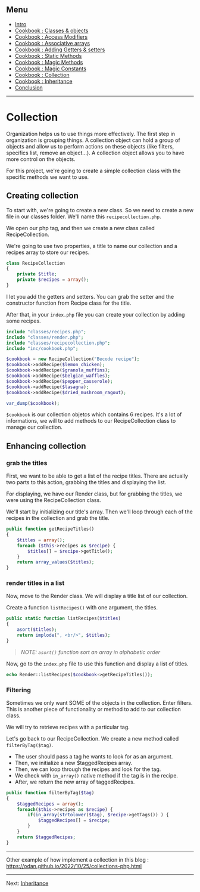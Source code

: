 ## Menu

- [Intro](./README.md)
- [Cookbook : Classes & objects](./01-classes.md)
- [Cookbook : Access Modifiers](./02-access-modifiers.md)
- [Cookbook : Associative arrays](./03-associative-arrays.md)
- [Cookbook : Adding Getters & setters](./04-adding-getters-setters.md)
- [Cookbook : Static Methods](./05-static-methods.md)
- [Cookbook : Magic Methods](./06-magic-methods.md)
- [Cookbook : Magic Constants](./07-magic-constants.md)
- [Cookbook : Collection](./08-creating-collection.md)
- [Cookbook : Inheritance](./09-inheritance.md)
- [Conclusion](./10-conclusion.md)

---

# Collection

Organization helps us to use things more effectively. The first step in organization is grouping things. A collection object can hold a group of objects and allow us to perform actions on these objects (like filters, specifics list, remove an object...). A collection object allows you to have more control on the objects.

For this project, we're going to create a simple collection class with the specific methods we want to use.

## Creating collection

To start with, we're going to create a new class. So we need to create a new file in our classes folder. We'll name this `recipecollection.php`.

We open our php tag, and then we create a new class called RecipeCollection.

We're going to use two properties, a title to name our collection and a recipes array to store our recipes.

```php
class RecipeCollection
{
	private $title;
	private $recipes = array();
}
```

I let you add the getters and setters. You can grab the setter and the constructor function from Recipe class for the title.

After that, in your `index.php` file you can create your collection by adding some recipes.

```php
include "classes/recipes.php";
include "classes/render.php";
include "classes/recipecollection.php";
include "inc/cookbook.php";

$cookbook = new RecipeCollection("Becode recipe");
$cookbook->addRecipe($lemon_chicken);
$cookbook->addRecipe($granola_muffins);
$cookbook->addRecipe($belgian_waffles);
$cookbook->addRecipe($pepper_casserole);
$cookbook->addRecipe($lasagna);
$cookbook->addRecipe($dried_mushroom_ragout);

var_dump($cookbook);
```

`$cookbook` is our collection objetcs which contains 6 recipes. It's a lot of informations, we will to add methods to our RecipeCollection class to manage our collection.

## Enhancing collection

### grab the titles

First, we want to be able to get a list of the recipe titles. There are actually two parts to this action, grabbing the titles and displaying the list.

For displaying, we have our Render class, but for grabbing the titles, we were using the RecipeCollection class.

We'll start by initializing our title's array. Then we'll loop through each of the recipes in the collection and grab the title.

```php
public function getRecipeTitles()
{
	$titles = array();
	foreach ($this->recipes as $recipe) {
		$titles[] = $recipe->getTitle();
	}
	return array_values($titles);
}
```

### render titles in a list

Now, move to the Render class. We will display a title list of our collection.

Create a function `listRecipes()` with one argument, the titles.

```php
public static function listRecipes($titles)
{
	asort($titles);
	return implode(", <br/>", $titles);
}
```

> _NOTE: `asort()` function sort an array in alphabetic order_

Now, go to the `index.php` file to use this function and display a list of titles.

```php
echo Render::listRecipes($cookbook->getRecipeTitles());
```

### Filtering

Sometimes we only want SOME of the objects in the collection. Enter filters. This is another piece of functionality or method to add to our collection class.

We will try to retrieve recipes with a particular tag.

Let's go back to our RecipeCollection. We create a new method called `filterByTag($tag)`.

- The user should pass a tag he wants to look for as an argument.
- Then, we initialize a new $taggedRecipes array.
- Then, we can loop through the recipes and look for the tag.
- We check with `in_array()` native method if the tag is in the recipe.
- After, we return the new array of taggedRecipes.

```php
public function filterByTag($tag)
{
	$taggedRecipes = array();
	foreach($this->recipes as $recipe) {
		if(in_array(strtolower($tag), $recipe->getTags()) ) {
			$taggedRecipes[] = $recipe;
		}
	}
	return $taggedRecipes;
}
```
---

Other example of how implement a collection in this blog : https://odan.github.io/2022/10/25/collections-php.html

---

Next: [Inheritance](./09-inheritance.md)
